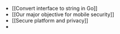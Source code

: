 - [[Convert interface to string in Go]]
- [[Our major objective for mobile security]]
- [[Secure platform and privacy]]
-